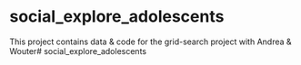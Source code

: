 # social_explore_adolescents

This project contains data & code for the grid-search project with Andrea & Wouter# social_explore_adolescents
